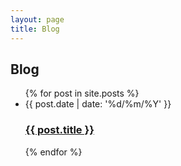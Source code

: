 ```yaml
---
layout: page
title: Blog
---
```


<section class="container content-section">
  <h2 class="alt-h2 text-center mb-3">Blog</h2>
  <ul class="post-list">
    {% for post in site.posts %}
      <li>
        <span class="post-meta">{{ post.date | date: '%d/%m/%Y' }}</span>
        <h3>
          <a class="post-link" href="{{ post.url }}">
            {{ post.title }}
          </a>
        </h3>
      </li>
    {% endfor %}
  </ul>
</section>
